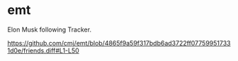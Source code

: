 # emt
Elon Musk following Tracker.

https://github.com/cmj/emt/blob/4865f9a59f317bdb6ad3722ff077599517331d0e/friends.diff#L1-L50
